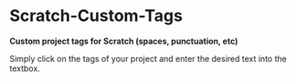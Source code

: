 # Scratch-Custom-Tags
<b>Custom project tags for Scratch (spaces, punctuation, etc)</b>

Simply click on the tags of your project and enter the desired text into the textbox.
